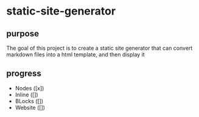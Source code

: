 # static-site-generator

## purpose
The goal of this project is to create a static site generator that can convert markdown files into a html template, and then display it

## progress
- Nodes ([x])
- Inline ([])
- BLocks ([])
- Website ([])
